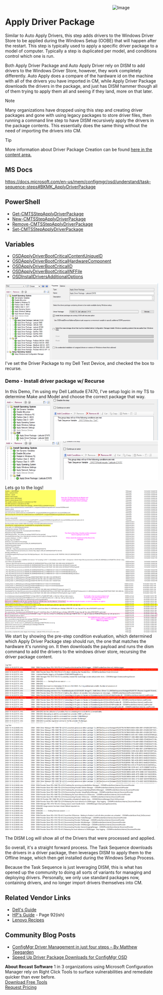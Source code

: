 <img style="float: right;" src="https://www.recastsoftware.com/wp-content/uploads/2021/10/Recast-Logo-Dark_Horizontal.svg"  alt="Image" height="43" width="150">

# Apply Driver Package

Similar to Auto Apply Drivers, this step adds drivers to the Windows Driver Store to be applied during the Windows Setup (OOBE) that will happen after the restart.  This step is typically used to apply a specific driver package to a model of computer.  Typically a step is duplicated per model, and conditions control which one is run.

Both Apply Driver Package and Auto Apply Driver rely on DISM to add drivers to the Windows Driver Store, however, they work completely differently.  Auto Apply does a compare of the hardware id on the machine with all of the drivers you have imported in CM, while Apply Driver Package downloads the drivers in the package, and just has DISM hammer though all of them trying to apply them all and seeing if they land, more on that later.

> [!NOTE]
> Many organizations have dropped using this step and creating driver packages and gone with using legacy packages to store driver files, then running a command line step to have DISM recursively apply the drivers in the package contents.  This essentially does the same thing without the need of importing the drivers into CM.

> [!TIP]
> More information about Driver Package Creation can be found [here in the content area.](docs/ConfigMgr-Docs/Content/SCCM-Content-Driver-Packages.md)

## MS Docs

<https://docs.microsoft.com/en-us/mem/configmgr/osd/understand/task-sequence-steps#BKMK_ApplyDriverPackage>

## PowerShell

- [Get-CMTSStepApplyDriverPackage](https://docs.microsoft.com/en-us/powershell/module/configurationmanager/Get-CMTSStepApplyDriverPackage)
- [New-CMTSStepApplyDriverPackage](https://docs.microsoft.com/en-us/powershell/module/configurationmanager/New-CMTSStepApplyDriverPackage)
- [Remove-CMTSStepApplyDriverPackage](https://docs.microsoft.com/en-us/powershell/module/configurationmanager/Remove-CMTSStepApplyDriverPackage)
- [Set-CMTSStepApplyDriverPackage](https://docs.microsoft.com/en-us/powershell/module/configurationmanager/Set-CMTSStepApplyDriverPackage)

## Variables

- [OSDApplyDriverBootCriticalContentUniqueID](https://docs.microsoft.com/en-us/mem/configmgr/osd/understand/task-sequence-variables#OSDApplyDriverBootCriticalContentUniqueID)
- [OSDApplyDriverBootCriticalHardwareComponent](https://docs.microsoft.com/en-us/mem/configmgr/osd/understand/task-sequence-variables#OSDApplyDriverBootCriticalHardwareComponent)
- [OSDApplyDriverBootCriticalID](https://docs.microsoft.com/en-us/mem/configmgr/osd/understand/task-sequence-variables#OSDApplyDriverBootCriticalID)
- [OSDApplyDriverBootCriticalINFFile](https://docs.microsoft.com/en-us/mem/configmgr/osd/understand/task-sequence-variables#OSDApplyDriverBootCriticalINFFile)
- [OSDInstallDriversAdditionalOptions](https://docs.microsoft.com/en-us/mem/configmgr/osd/understand/task-sequence-variables#OSDInstallDriversAdditionalOptions)

[![Apply Drivers Package 01](media/ApplyDriverPackage01.png)](media/ApplyDriverPackage01.png)  I've set the Driver Package to my Dell Test Device, and checked the box to recurse.

### Demo - Install driver package w/ Recurse

In this Demo, I'm using my Dell Latitude E7470, I've setup logic in my TS to determine Make and Model and choose the correct package that way.
[![Apply Drivers Package 02](media/ApplyDriverPackage02.png)](media/ApplyDriverPackage02.png)
[![Apply Drivers Package 03](media/ApplyDriverPackage03.png)](media/ApplyDriverPackage03.png)

Lets go to the logs!
[![Apply Drivers Package 04](media/ApplyDriverPackage04.png)](media/ApplyDriverPackage04.png)
[![Apply Drivers Package 05](media/ApplyDriverPackage05.png)](media/ApplyDriverPackage05.png)
[![Apply Drivers Package 06](media/ApplyDriverPackage06.png)](media/ApplyDriverPackage06.png)
[![Apply Drivers Package 07](media/ApplyDriverPackage07.png)](media/ApplyDriverPackage07.png)
We start by showing the pre-step condition evaluation, which determined which Apply Driver Package step should run, the one that matches the hardware it's running on.
It then downloads the payload and runs the dism command to add the drivers to the windows driver store, recursing the driver package content.

[![Apply Drivers Package 08](media/ApplyDriverPackage08.png)](media/ApplyDriverPackage08.png)
[![Apply Drivers Package 09](media/ApplyDriverPackage09.png)](media/ApplyDriverPackage09.png)
[![Apply Drivers Package 10](media/ApplyDriverPackage10.png)](media/ApplyDriverPackage10.png)

The DISM Log will show all of the Drivers that were processed and applied.  

So overall, it's a straight forward process.  The Task Sequence downloads the drivers in a driver package, then leverages DISM to apply them to the Offline Image, which then get installed during the Windows Setup Process.

Because the Task Sequence is just leveraging DISM, this is what has opened up the community to doing all sorts of variants for managing and deploying drivers.  Personally, we only use standard packages now, containing drivers, and no longer import drivers themselves into CM.

## Related Vendor Links

- [Dell's Guide](https://downloads.dell.com/FOLDER06379812M/1/Deploying%20Operating%20System%20on%20Dell%20Busines%20Clients%20using%20SCCM%20and%20Driver%20Packs.pdf)
- [HP's Guide](https://ftp.hp.com/pub/caps-softpaq/cmit/whitepapers/HP%20Manageability%20Integration%20Kit%20User%20Guide.pdf) - Page 92(ish)
- [Lenovo Recipes](https://support.lenovo.com/us/en/solutions/ht104042)

## Community Blog Posts

- [ConfigMgr Driver Management in just four steps – By Matthew Teegarden](https://deploymentresearch.com/configmgr-driver-management-in-just-four-steps-by-matthew-teegarden/)
- [Speed Up Driver Package Downloads for ConfigMgr OSD](https://deploymentresearch.com/speed-up-driver-package-downloads-for-configmgr-osd/)

**About Recast Software**
1 in 3 organizations using Microsoft Configuration Manager rely on Right Click Tools to surface vulnerabilities and remediate quicker than ever before.  
[Download Free Tools](https://www.recastsoftware.com/?utm_source=cmdocs&utm_medium=referral&utm_campaign=cmdocs#formarea)  
[Request Pricing](https://www.recastsoftware.com/pricing?utm_source=cmdocs&utm_medium=referral&utm_campaign=cmdocs)
